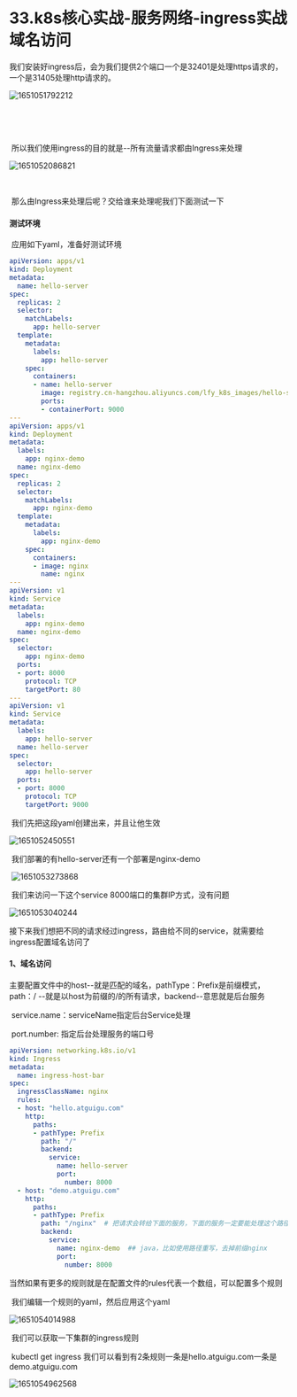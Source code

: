 # 33.k8s核心实战-服务网络-ingress实战域名访问



​		我们安装好ingress后，会为我们提供2个端口一个是32401是处理https请求的，一个是31405处理http请求的。

![1651051792212](../../.vuepress/public/images/1651051792212.png)

​		

​		

​	所以我们使用ingress的目的就是--所有流量请求都由Ingress来处理

![1651052086821](../../.vuepress/public/images/1651052086821.png)



​	

​	那么由Ingress来处理后呢？交给谁来处理呢我们下面测试一下



#### 测试环境

​	应用如下yaml，准备好测试环境

```yaml
apiVersion: apps/v1
kind: Deployment
metadata:
  name: hello-server
spec:
  replicas: 2
  selector:
    matchLabels:
      app: hello-server
  template:
    metadata:
      labels:
        app: hello-server
    spec:
      containers:
      - name: hello-server
        image: registry.cn-hangzhou.aliyuncs.com/lfy_k8s_images/hello-server
        ports:
        - containerPort: 9000
---
apiVersion: apps/v1
kind: Deployment
metadata:
  labels:
    app: nginx-demo
  name: nginx-demo
spec:
  replicas: 2
  selector:
    matchLabels:
      app: nginx-demo
  template:
    metadata:
      labels:
        app: nginx-demo
    spec:
      containers:
      - image: nginx
        name: nginx
---
apiVersion: v1
kind: Service
metadata:
  labels:
    app: nginx-demo
  name: nginx-demo
spec:
  selector:
    app: nginx-demo
  ports:
  - port: 8000
    protocol: TCP
    targetPort: 80
---
apiVersion: v1
kind: Service
metadata:
  labels:
    app: hello-server
  name: hello-server
spec:
  selector:
    app: hello-server
  ports:
  - port: 8000
    protocol: TCP
    targetPort: 9000
```



​	我们先把这段yaml创建出来，并且让他生效

![1651052450551](../../.vuepress/public/images/1651052450551.png)



​		我们部署的有hello-server还有一个部署是nginx-demo

​		![1651053273868](../../.vuepress/public/images/1651053273868.png)





​		我们来访问一下这个service 8000端口的集群IP方式，没有问题

![1651053040244](../../.vuepress/public/images/1651053040244.png)





​	接下来我们想把不同的请求经过ingress，路由给不同的service，就需要给ingress配置域名访问了



#### 1、域名访问

​		主要配置文件中的host--就是匹配的域名，pathType：Prefix是前缀模式，path：/ --就是以host为前缀的/的所有请求，backend--意思就是后台服务

​		service.name：serviceName指定后台Service处理

​		port.number: 指定后台处理服务的端口号

```yaml
apiVersion: networking.k8s.io/v1
kind: Ingress  
metadata:
  name: ingress-host-bar
spec:
  ingressClassName: nginx
  rules:
  - host: "hello.atguigu.com"
    http:
      paths:
      - pathType: Prefix
        path: "/"
        backend:
          service:
            name: hello-server
            port:
              number: 8000
  - host: "demo.atguigu.com"
    http:
      paths:
      - pathType: Prefix
        path: "/nginx"  # 把请求会转给下面的服务，下面的服务一定要能处理这个路径，不能处理就是404
        backend:
          service:
            name: nginx-demo  ## java，比如使用路径重写，去掉前缀nginx
            port:
              number: 8000
```



​	当然如果有更多的规则就是在配置文件的rules代表一个数组，可以配置多个规则

​	我们编辑一个规则的yaml，然后应用这个yaml

![1651054014988](../../.vuepress/public/images/1651054014988.png)



​	我们可以获取一下集群的ingress规则

​	kubectl get ingress   我们可以看到有2条规则一条是hello.atguigu.com一条是demo.atguigu.com

![1651054962568](../../.vuepress/public/images/1651054962568.png)































​	



































































































































































































































